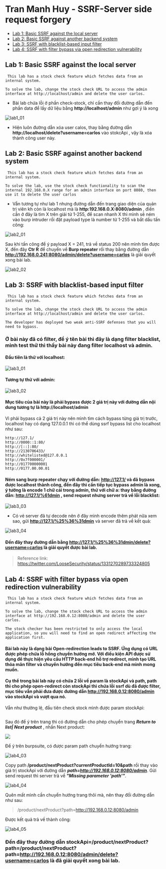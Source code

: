 # Tran Manh Huy - SSRF-Server side request forgery 

* [Lab 1: Basic SSRF against the local server](#lab-1-basic-ssrf-against-the-local-server)
* [Lab 2: Basic SSRF against another backend system](#lab-2-basic-ssrf-against-another-backend-system)
* [Lab 3: SSRF with blacklist-based input filter](#lab-3-ssrf-with-blacklist-based-input-filter)
* [Lab 4: SSRF with filter bypass via open redirection vulnerability](#lab-4-ssrf-with-filter-bypass-via-open-redirection-vulnerability)

## Lab 1: Basic SSRF against the local server

```
 This lab has a stock check feature which fetches data from an internal system.

To solve the lab, change the stock check URL to access the admin interface at http://localhost/admin and delete the user carlos. 

```

- Bài lab chứa lỗi ở phần check-stock, chỉ cần thay đổi đường dẫn đến phần data để lấy dữ liệu bằng **http://localhost/admin** như gợi ý là xong

![lab1_01](https://github.com/manhhuy2002/hello-world/blob/main/ssrf/lab1_01.jpg)

- Hiện luôn đường dẫn xóa user calos, thay bằng đường dẫn **http://localhost/delete?username=carlos** vào stokcApi , vậy là xóa thành công user này.

## Lab 2: Basic SSRF against another backend system

```
 This lab has a stock check feature which fetches data from an internal system.

To solve the lab, use the stock check functionality to scan the internal 192.168.0.X range for an admin interface on port 8080, then use it to delete the user carlos

```
- Vẫn tương tự như lab 1 nhưng đường dẫn đến trang giao diện của quản trị viên kh còn là localhost mà là **http:192.168.0.X:8080/admin** , điền cần ở đây là tìm X trên giải từ 1-255, để scan nhanh X thì mình sẽ ném vào burp intruder rồi đặt payload type là number từ 1-255 và bắt dầu tấn công:

![lab2_01](https://github.com/manhhuy2002/hello-world/blob/main/ssrf/lab2_01.jpg)

Sau khi tấn công để ý payload X = 241, trả về status 200 nên mình tìm được X, đến đây **Ctr R** để chuyển về **Burp repeater** rồi thay bằng đường dẫn **http://192.168.0.241:8080/admin/delete?username=carlos** là giải quyết xong bài lab.

![lab2_02](https://github.com/manhhuy2002/hello-world/blob/main/ssrf/lab2_02.jpg)

## Lab 3: SSRF with blacklist-based input filter

```
 This lab has a stock check feature which fetches data from an internal system.

To solve the lab, change the stock check URL to access the admin interface at http://localhost/admin and delete the user carlos.

The developer has deployed two weak anti-SSRF defenses that you will need to bypass. 

```

### Ở bài này đã có filter, để ý tên bài thì đây là dạng filter blacklist, mình test thử thì thấy bài này đang filter localhost và admin.
#### Đầu tiên là thử với localhost:

![lab3_01](https://github.com/manhhuy2002/hello-world/blob/main/ssrf/lab3_01.jpg)

#### Tương tự thử với admin:

![lab3_02](https://github.com/manhhuy2002/hello-world/blob/main/ssrf/lab3_02.jpg)

#### Mục tiêu của bài này là phải bypass được 2 giá trị này với đường dẫn nội dung tương tự là http://localhost/admin
Vì phải bypass cả 2 giá trị này nên mình tìm cách bypass từng giá trị trước, localhost hay có dạng 127.0.0.1 thì có thể dùng ssrf bypass list cho localhost như sau:

```
http://127.1/
http://0000::1:80/
http://[::]:80/
http://2130706433/
http://whitelisted@127.0.0.1
http://0x7f000001/
http://017700000001
http://0177.00.00.01

```

#### Ném sang burp repeater chạy với đường dẫn: **http://127.1/** và đã bypass được localhost thành công, đến đây thì cần tiếp tục bypass admin là xong, ý tưởng là encode 1 chữ cái trong admin, thử với chữ a: thay bằng đường dẫn: **http://127.1/%61dmin** , send request nhưng server trả về lỗi blacklist: 

![lab3_03](https://github.com/manhhuy2002/hello-world/blob/main/ssrf/lab3_03.jpg)

- Có vẻ server đã tự decode nên ở đây mình encode thêm phát nữa xem sao, gửi **http://127.1/%25%36%31dmin** và server đã trả về kết quả:

![lab3_04](https://github.com/manhhuy2002/hello-world/blob/main/ssrf/lab3_04.jpg)


#### Đến đây thay đường dẫn bằng **http://127.1/%25%36%31dmin/delete?username=carlos** là giải quyết được bài lab.



> Reference link: https://twitter.com/LooseSecurity/status/1331270289733324805

## Lab 4: SSRF with filter bypass via open redirection vulnerability

```
 This lab has a stock check feature which fetches data from an internal system.

To solve the lab, change the stock check URL to access the admin interface at http://192.168.0.12:8080/admin and delete the user carlos.

The stock checker has been restricted to only access the local application, so you will need to find an open redirect affecting the application first. 

```
#### Bài lab này là dạng bài Open-redirection leads to SSRF. Ứng dụng có URL được phép chứa lỗ hổng chuyển hướng mở. Với điều kiện API được sử dụng để thực hiện yêu cầu HTTP back-end hỗ trợ redirect, mình tạo URL thỏa mãn filter và chuyển hướng đến mục tiêu back-end mà mình mong muốn.

#### Cụ thể trong bài lab này có chứa 2 lỗi về param là stockApi và path, path thì cho phép open-redirect còn stockApi thì chứa lỗi ssrf dù đã được filter, mục tiêu vẫn phải đưa được đường dẫn **http://192.168.0.12:8080/admin** vào stockApi và vượt qua nó.

Vẫn như thường lệ, đầu tiên check stock mình được param stockApi:

![]()

Sau đó để ý trên trang thì có đường dẫn cho phép chuyển trang ***Return to list| Next product*** , nhấn Next product:

![](https://github.com/manhhuy2002/hello-world/blob/main/ssrf/lab4_02.jpg)

Để ý trên burpsuite, có được param path chuyển hướng trang:

![lab4_03](https://github.com/manhhuy2002/hello-world/blob/main/ssrf/lab4_03.jpg)

Copy path **/product/nextProduct?currentProductId=10&path** rồi thay vào giá trị stockApi với đường dẫn ***path=http://192.168.0.12:8080/admin***. Gửi send request thì server trả về ***"Missing parameter 'path'"***. 

![lab4_04](https://github.com/manhhuy2002/hello-world/blob/main/ssrf/lab4_04.jpg)

Quên mất mình cần chuyển hướng trang thôi mà, nên thay đổi đường dẫn như sau: 

> /product/nextProduct?path=http://192.168.0.12:8080/admin

Được kết quả trả về thành công: 

![lab4_05](https://github.com/manhhuy2002/hello-world/blob/main/ssrf/lab4_05.jpg)

### Đến đây thay đường dẫn **stockApi=/product/nextProduct?path=/product/nextProduct?path=http://192.168.0.12:8080/admin/delete?username=carlos** là đã giải quyết xong bài lab.
